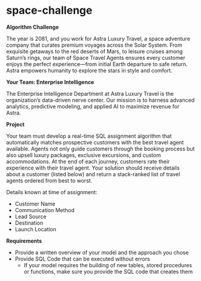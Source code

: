 # space-challenge

**Algorithm Challenge**

The year is 2081, and you work for Astra Luxury Travel, a space adventure company that curates premium voyages across the Solar System. From exquisite getaways to the red deserts of Mars, to leisure cruises among Saturn’s rings, our team of Space Travel Agents ensures every customer enjoys the perfect experience—from initial Earth departure to safe return. Astra empowers humanity to explore the stars in style and comfort.

**Your Team: Enterprise Intelligence**

The Enterprise Intelligence Department at Astra Luxury Travel is the organization’s data-driven nerve center. Our mission is to harness advanced analytics, predictive modeling, and applied AI to maximize revenue for Astra.

**Project**

Your team must develop a real-time SQL assignment algorithm that automatically matches prospective customers with the best travel agent available. Agents not only guide customers through the booking process but also upsell luxury packages, exclusive excursions, and custom accommodations. At the end of each journey, customers rate their experience with their travel agent. Your solution should receive details about a customer (listed below) and return a stack-ranked list of travel agents ordered from best to worst. 

Details known at time of assignment: 
- Customer Name
- Communication Method
- Lead Source
- Destination
- Launch Location

**Requirements**

- Provide a written overview of your model and the approach you chose
- Provide SQL Code that can be executed without errors
    - If your model requires the building of new tables, stored procedures or functions, make sure you provide the SQL code that creates them